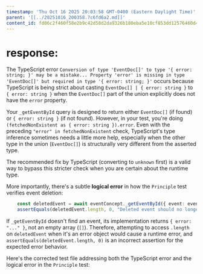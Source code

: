 ```yaml
---
timestamp: 'Thu Oct 16 2025 20:03:58 GMT-0400 (Eastern Daylight Time)'
parent: '[[../20251016_200358.7c6fd6a2.md]]'
content_id: fd06c2f460f58e2b9c42d58d2da9326b180eba5e10cf853dd12576460d43cf18
---
```


# response:

The TypeScript error `Conversion of type 'EventDoc[]' to type '{ error: string; }' may be a mistake... Property 'error' is missing in type 'EventDoc[]' but required in type '{ error: string; }'` occurs because TypeScript is being strict about casting `EventDoc[] | { error: string }` to `{ error: string }` when the `EventDoc[]` part of the union explicitly does not have the `error` property.

Your `_getEventById` query is designed to return either `EventDoc[]` (if found) or `{ error: string }` (if not found). However, in your test, you're doing `(fetchedNonExistent as { error: string }).error`. Even with the preceding `"error" in fetchedNonExistent` check, TypeScript's type inference sometimes needs a little more help, especially when the other type in the union (`EventDoc[]`) is structurally very different from the asserted type.

The recommended fix by TypeScript (converting to `unknown` first) is a valid way to bypass this stricter check when you are certain about the runtime type.

More importantly, there's a subtle **logical error** in how the `Principle` test verifies event deletion:

```typescript
    const deletedEvent = await eventConcept._getEventById({ event: event1Id });
    assertEquals(deletedEvent.length, 0, "Deleted event should no longer be found."); // This is incorrect
```

If `_getEventById` doesn't find an event, its implementation returns `{ error: "..." }`, not an empty array (`[]`). Therefore, attempting to access `.length` on `deletedEvent` when it's an error object would cause a runtime error, and `assertEquals(deletedEvent.length, 0)` is an incorrect assertion for the expected error behavior.

Here's the corrected test file addressing both the TypeScript error and the logical error in the `Principle` test:
